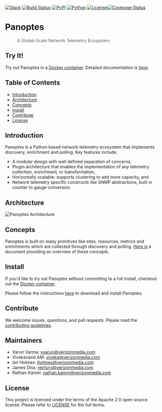 [![Slack](https://img.shields.io/badge/slack-panoptescommunity-blue.svg?logo=slack)](https://panoptescommunity.slack.com/open) [![Build Status](https://img.shields.io/travis/yahoo/redislite.svg)](https://travis-ci.org/yahoo/panoptes.svg?branch=master) [![PyPI](https://img.shields.io/pypi/v/yahoo_panoptes.svg)](https://pypi.org/project/yahoo-panoptes) [![Python](https://img.shields.io/badge/python-2.7-blue.svg)](https://pypi.org/project/yahoo-panoptes) [![License](https://img.shields.io/pypi/l/yahoo_panoptes.svg)](https://opensource.org/licenses/Apache-2.0)[![Coverage Status](https://coveralls.io/repos/github/yahoo/panoptes/badge.svg)](https://coveralls.io/github/yahoo/panoptes)

# Panoptes
> A Global-Scale Network Telemetry Ecosystem

## Try It!

Try out Panoptes in a [Docker container](https://hub.docker.com/r/panoptes/panoptes_docker). Detailed documentation is [here](https://github.com/yahoo/panoptes_docker).

## Table of Contents

- [Introduction](#introduction)
- [Architecture](#architecture)
- [Concepts](#concepts)
- [Install](#install)
- [Contribute](#contribute)
- [License](#license)

## Introduction

Panoptes is a Python based network telemetry ecosystem that implements discovery, enrichment and polling. Key features include:

- A modular design with well defined separation of concerns,
- Plugin architecture that enables the implementation of any telemetry collection, enrichment, or transformation,
- Horizontally scalable: supports clustering to add more capacity, and
- Network telemetry specific constructs like SNMP abstractions, built in counter to gauge conversion.

## Architecture

![Panoptes Architecture](docs/panoptes_architecture.png?sanitize=true)

## Concepts

Panoptes is built on many primitives like sites, resources, metrics and enrichments which are collected through discovery and polling. [Here is](docs/Concepts.md) a document providing an overview of these concepts.

## Install

If you'd like to try out Panoptes without committing to a full install, checkout out the [Docker container](https://hub.docker.com/r/panoptes/panoptes_docker).

Please follow the instructions [here](https://github.com/yahoo/panoptes/blob/master/docs/Installation.md) to download and install Panoptes.

## Contribute

We welcome issues, questions, and pull requests. Please read the [contributing guidelines](https://github.com/yahoo/panoptes/blob/master/docs/Contributing.md).

## Maintainers
* Varun Varma: vvarun@verizonmedia.com
* Vivekanand AM: viveka@verizonmedia.com
* Ian Holmes: iholmes@verizonmedia.com
* James Diss: rexfury@verizonmedia.com
* Nathan Kamm: nathan.kamm@verizonmedia.com

## License
This project is licensed under the terms of the Apache 2.0 open source license. Please refer to [LICENSE](https://github.com/yahoo/panoptes/blob/master/LICENSE) for the full terms.
